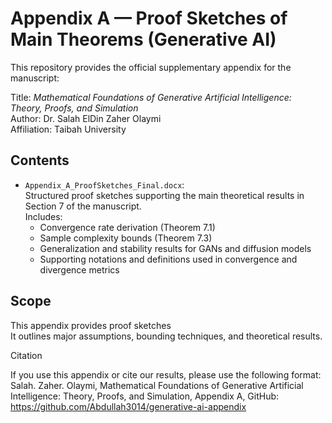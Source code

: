 # Appendix A — Proof Sketches of Main Theorems (Generative AI)

This repository provides the official supplementary appendix for the manuscript:

Title: *Mathematical Foundations of Generative Artificial Intelligence: Theory, Proofs, and Simulation*  
Author: Dr. Salah ElDin Zaher Olaymi  
Affiliation: Taibah University


##   Contents

- `Appendix_A_ProofSketches_Final.docx`:  
  Structured proof sketches supporting the main theoretical results in Section 7 of the manuscript.  
  Includes:
  - Convergence rate derivation (Theorem 7.1)
  - Sample complexity bounds (Theorem 7.3)
  - Generalization and stability results for GANs and diffusion models
  - Supporting notations and definitions used in convergence and divergence metrics

##  Scope 

This appendix provides proof sketches  
It outlines major assumptions, bounding techniques, and theoretical results.  


 Citation

If you use this appendix or cite our results, please use the following format:
Salah. Zaher. Olaymi, Mathematical Foundations of Generative Artificial Intelligence: Theory, Proofs, and Simulation, Appendix A, GitHub: https://github.com/Abdullah3014/generative-ai-appendix

